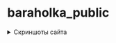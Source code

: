 # baraholka_public
<details> 
  <summary>Скриншоты сайта</summary>
  ![Alt text](/main/screenshots/home.png?raw=true "Главная страница")  
  ![Alt text](/screenshots/someone's profile.png?raw=true "Профиль другого пользователя")  
  ![Alt text](/screenshots/own profile.png?raw=true "Свой профиль")  
  ![Alt text](/screenshots/create ad.png?raw=true "Создание объявления")  
  ![Alt text](/screenshots/someone's ad.png?raw=true "Чужое объявление")  
  ![Alt text](/screenshots/own ad.png?raw=true "Своё объявление")  
 </details>
